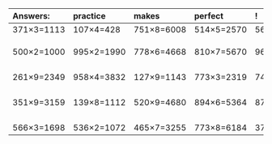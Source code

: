 | Answers: | practice | makes | perfect | ! |
| :--- | :--- | :--- | :--- | :--- |
| 371×3=1113 | 107×4=428 | 751×8=6008 | 514×5=2570 | 561×8=4488 | 
|   |   |   |   |   | 
|   |   |   |   |   | 
|   |   |   |   |   | 
| 500×2=1000 | 995×2=1990 | 778×6=4668 | 810×7=5670 | 963×6=5778 | 
|   |   |   |   |   | 
|   |   |   |   |   | 
|   |   |   |   |   | 
|   |   |   |   |   | 
| 261×9=2349 | 958×4=3832 | 127×9=1143 | 773×3=2319 | 747×3=2241 | 
|   |   |   |   |   | 
|   |   |   |   |   | 
|   |   |   |   |   | 
|   |   |   |   |   | 
| 351×9=3159 | 139×8=1112 | 520×9=4680 | 894×6=5364 | 873×7=6111 | 
|   |   |   |   |   | 
|   |   |   |   |   | 
|   |   |   |   |   | 
|   |   |   |   |   | 
| 566×3=1698 | 536×2=1072 | 465×7=3255 | 773×8=6184 | 376×7=2632 | 
